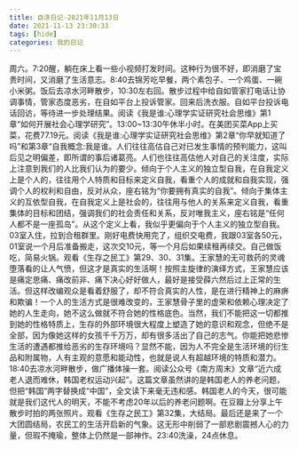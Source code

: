 ```yaml
---
title: 自涤日记-2021年11月13日
date: 2021-11-13 23:30:33
tags: [hide]
categories: 我的日记
---
```

周六。7:20醒，躺在床上看一些小视频打发时间。这种行为很不好，即消磨了宝贵时间，又消磨了生活意志。8:40去锦芳吃早餐，两个素包子、一个鸡蛋、一碗小米粥。饭后去凉水河畔散步，10:30左右回。散步过程中给自如管家打电话让协调事情，管家态度恶劣，在自如平台上投诉管家。回来后洗衣服。自如平台投诉电话回访，等待进一步处理结果。阅读《我是谁:心理学实证研究社会思维》第1章“如何开展社会心理学研究”。13:00~13:30午休半小时。在美团买菜App上买菜，花费77.19元。阅读《我是谁:心理学实证研究社会思维》第2章“你早就知道了吗”和第3章“自我概念:我是谁。人们往往高估自己对已发生事情的预判能力，这叫后见之明偏差，即所谓的事后诸葛亮。人们也往往高估他人对自己的关注度，实际上注意到我们的人比我们认为的要少。倾向于个人主义的独立型自我，在自我定义上是个人的，往往用个人特质和目标来定义自我，看重个人的成就和自我实现，强调个人的权利和自由，反对从众，座右铭为“你要拥有真实的自我”。倾向于集体主义的互依型自我，在自我定义上是社会的，往往用与他人的关系来定义自我，看重集体的目标和团结，强调我们的社会责任和关系，反对唯我主义，座右铭是“任何人都不是一座孤岛”。从这个定义上看，我似乎更偏向于个人主义的独立型自我。03室入住，拉到合租群里。刚好电费快用完了，组织交电费，我跟03室各50元，01室说一个月后准备搬走，这次交10元，等一个月后如果续租再续交。自己做饭吃，简易火锅。观看《生存之民工》第29、30、31集。王家慧的无可救药的灵魂堕落看的让人气愤，但这才是真实的生活啊！按照主旋律的演绎方式，王家慧应该是痛定思痛、痛改前非、痛下决心好好做人，最好是接受薛六然后过上正常的生活。但这样改编观众是看着舒服了，却不符合真实的人性，是在进行精神上的麻痹和欺骗！一个人的生活方式是很难改变的，王家慧骨子里的虚荣和依赖心理决定了她的人生走向，她不这么做就不符合她的性格底色。当然，我们不能把这一切都推到她的性格特质上，生存的外部环境很大程度上塑造了她的意识和观念，但绝不是全部，因为像她这样的女孩千千万万，却有很多活出了自己的志气。你能把她悲惨生活的遭遇都推给恶劣的生存环境吗？显然不能，因为人不完全是生活环境的衍生品和附属物，人有主观的意愿和能动性，也就是说人有超越环境的特质和潜力。18:40去凉水河畔散步，做广播体操一套。阅读公众号《南方周末》文章“近六成老人退而难休，韩国老权运动兴起”。这篇文章虽然讲的是韩国老人的养老问题，但把“韩国”两字替换成“中国”，全文读下来毫无违和感。韩国老人的今天，很可能就是我们这代人的明天，不能不考虑20年以后的养老问题啊。在豆瓣上分享上午散步时拍的两张照片。观看《生存之民工》第32集，大结局。最后还是来了一个大团圆结局，农民工的生活开启新的气象。这无形中削弱了一部悲剧震撼人心的力量，但瑕不掩瑜，整体上仍然是一部神作。23:40洗澡，24点休息。